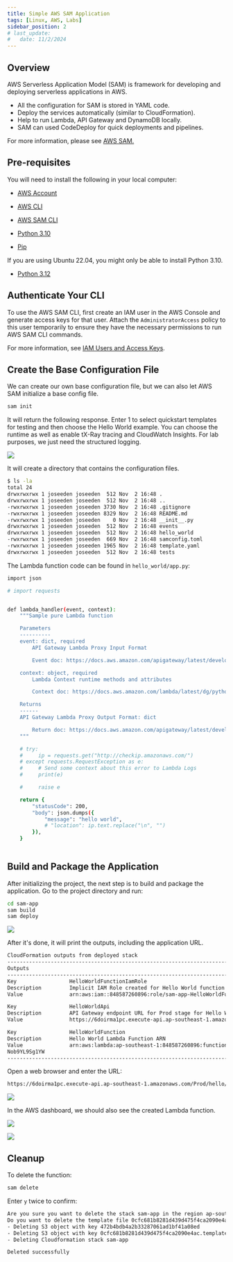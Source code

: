 ```yaml
---
title: Simple AWS SAM Application
tags: [Linux, AWS, Labs]
sidebar_position: 2
# last_update:
#   date: 11/2/2024
---
```



## Overview

AWS Serverless Application Model (SAM) is framework for developing and deploying serverless applications in AWS.

- All the configuration for SAM is stored in YAML code. 
- Deploy the services automatically (similar to CloudFormation).
- Help to run Lambda, API Gateway and DynamoDB locally.
- SAM can used CodeDeploy for quick deployments and pipelines.

For more information, please see [AWS SAM.](/docs/012-Amazon-Web-Services/003-AWS-Services/004-Serverless/025-AWS-SAM.md)


## Pre-requisites 

You will need to install the following in your local computer:

- [AWS Account](https://aws.amazon.com/resources/create-account/)

- [AWS CLI](/docs/001-Personal-Notes/005-Project-Pre-requisites/001-AWS.md#aws-cli)

- [AWS SAM CLI](/docs/001-Personal-Notes/005-Project-Pre-requisites/001-AWS.md#aws-sam-cli)

- [Python 3.10](/docs/001-Personal-Notes/005-Project-Pre-requisites/005-Software.md#python-310)

- [Pip](/docs/001-Personal-Notes/005-Project-Pre-requisites/005-Software.md#pip)


If you are using Ubuntu 22.04, you might only be able to install Python 3.10.

- [Python 3.12](/docs/001-Personal-Notes/005-Project-Pre-requisites/005-Software.md#python-312)


## Authenticate Your CLI

To use the AWS SAM CLI, first create an IAM user in the AWS Console and generate access keys for that user. Attach the `AdministratorAccess` policy to this user temporarily to ensure they have the necessary permissions to run AWS SAM CLI commands.

For more information, see [IAM Users and Access Keys](/docs/001-Personal-Notes/005-Project-Pre-requisites/001-AWS.md#iam-users-and-access-keys).


## Create the Base Configuration File

We can create our own base configuration file, but we can also let AWS SAM initialize a base config file.

```bash
sam init 
```

It will return the following response. Enter 1 to select quickstart templates for testing and then choose the Hello World example. You can choose the runtime as well as enable tX-Ray tracing and CloudWatch Insights. For lab purposes, we just need the structured logging.


<div class='img-center'>

![](/gif/docs/sample-aws-sam.gif)

</div>



It will create a directory that contains the configuration files.

```bash
$ ls -la
total 24
drwxrwxrwx 1 joseeden joseeden  512 Nov  2 16:48 .
drwxrwxrwx 1 joseeden joseeden  512 Nov  2 16:48 ..
-rwxrwxrwx 1 joseeden joseeden 3730 Nov  2 16:48 .gitignore
-rwxrwxrwx 1 joseeden joseeden 8329 Nov  2 16:48 README.md
-rwxrwxrwx 1 joseeden joseeden    0 Nov  2 16:48 __init__.py
drwxrwxrwx 1 joseeden joseeden  512 Nov  2 16:48 events
drwxrwxrwx 1 joseeden joseeden  512 Nov  2 16:48 hello_world
-rwxrwxrwx 1 joseeden joseeden  669 Nov  2 16:48 samconfig.toml
-rwxrwxrwx 1 joseeden joseeden 1965 Nov  2 16:48 template.yaml
drwxrwxrwx 1 joseeden joseeden  512 Nov  2 16:48 tests
```

The Lambda function code can be found in `hello_world/app.py`: 

```bash
import json

# import requests


def lambda_handler(event, context):
    """Sample pure Lambda function

    Parameters
    ----------
    event: dict, required
        API Gateway Lambda Proxy Input Format

        Event doc: https://docs.aws.amazon.com/apigateway/latest/developerguide/set-up-lambda-proxy-integrations.html#api-gateway-simple-proxy-for-lambda-input-format

    context: object, required
        Lambda Context runtime methods and attributes

        Context doc: https://docs.aws.amazon.com/lambda/latest/dg/python-context-object.html

    Returns
    ------
    API Gateway Lambda Proxy Output Format: dict

        Return doc: https://docs.aws.amazon.com/apigateway/latest/developerguide/set-up-lambda-proxy-integrations.html
    """

    # try:
    #     ip = requests.get("http://checkip.amazonaws.com/")
    # except requests.RequestException as e:
    #     # Send some context about this error to Lambda Logs
    #     print(e)

    #     raise e

    return {
        "statusCode": 200,
        "body": json.dumps({
            "message": "hello world",
            # "location": ip.text.replace("\n", "")
        }),
    }
 
```


## Build and Package the Application 

After initializing the project, the next step is to build and package the application. Go to the project directory and run:

```bash
cd sam-app
sam build
sam deploy 
```


<div class='img-center'>

![](/gif/docs/sample-aws-sam-build-deploy.gif)

</div>


After it's done, it will print the outputs, including the application URL.

```bash
CloudFormation outputs from deployed stack
-------------------------------------------------------------------------------------------------------------   
Outputs                                                                                                         
-------------------------------------------------------------------------------------------------------------   
Key                 HelloWorldFunctionIamRole                                                                   
Description         Implicit IAM Role created for Hello World function                                          
Value               arn:aws:iam::848587260896:role/sam-app-HelloWorldFunctionRole-ojmSC0FUjVZg                  

Key                 HelloWorldApi                                                                               
Description         API Gateway endpoint URL for Prod stage for Hello World function                            
Value               https://6doirma1pc.execute-api.ap-southeast-1.amazonaws.com/Prod/hello/                     

Key                 HelloWorldFunction                                                                          
Description         Hello World Lambda Function ARN                                                             
Value               arn:aws:lambda:ap-southeast-1:848587260896:function:sam-app-HelloWorldFunction-             
Nob9YL9Sg1YW                                                                                                    
-------------------------------------------------------------------------------------------------------------
```

Open a web browser and enter the URL:

```bash
https://6doirma1pc.execute-api.ap-southeast-1.amazonaws.com/Prod/hello/                     
```

![](/img/docs/1102-aws-sam-deployed-appsss.png)

In the AWS dashboard, we should also see the created Lambda function.

![](/img/docs/1102-aws-sam-deployed-appsss-seen-from-landa-dashboard.png)

![](/img/docs/1102-aws-sam-deployed-appsss-seen-open-details.png)



## Cleanup

To delete the function:

```bash
sam delete 
```

Enter `y` twice to confirm:

```bash
Are you sure you want to delete the stack sam-app in the region ap-southeast-1 ? [y/N]: y
Do you want to delete the template file 0cfc681b8281d439d475f4ca2090e4ac.template in S3? [y/N]: y
- Deleting S3 object with key 472b4bdb4a2b33287061ad1bf41a08ed
- Deleting S3 object with key 0cfc681b8281d439d475f4ca2090e4ac.template
- Deleting Cloudformation stack sam-app

Deleted successfully 
```